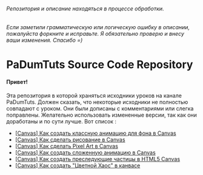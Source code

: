 ###### Репозитория и описание находяться в процессе обработки.
###### Если заметили грамматическую или логическую ошибку в описании, пожалуйста форкните и исправьте. Я обязательно проверю и внесу ваши изменения. Спасибо =)
# PaDumTuts Source Code Repository
#### Привет!
Эта репозитория в которой храняться исходники уроков на канале PaDumTuts. Должен сказать, что некоторые исходники не полностью совпадают с уроком. Они были дописаны с комментариями или слегка поправлены. Желательно использовать измененные версии, так как они доработаны и по сути лучше. Вот список :
 + [\[Canvas\] Как создать классную анимацию для фона в Canvas](https://github.com/Godje/pdt/tree/master/pdt-sources/canvas-animation__1)
 + [\[Canvas\] Как сделать рисование в Canvas](https://github.com/Godje/pdt/tree/master/pdt-sources/canvas-drawing)
 + [\[Canvas\] Как сделать Pixel Art в Canvas](https://github.com/Godje/pdt/tree/master/pdt-sources/canvas-pixel-art)
 + [\[Canvas\] Как создать сложенную анимацию в Canvas](https://github.com/Godje/pdt/tree/master/pdt-sources/canvas-animation__2)
 + [\[Canvas\] Как создать преследующие частицы в HTML5 Canvas](https://github.com/Godje/pdt/tree/master/pdt-sources/vector--pursuers)
 + [\[Canvas\] Как создать "Цветной Хаос" в канвасе](https://github.com/Godje/pdt/tree/master/pdt-sources/vector--color-chaos)
